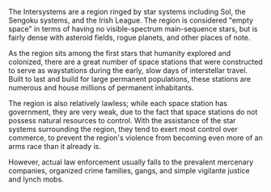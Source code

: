 The Intersystems are a region ringed by star systems including Sol, the Sengoku systems, and the Irish League.  The region is considered "empty space" in terms of having no visible-spectrum main-sequence stars, but is fairly dense with asteroid fields, rogue planets, and other places of note.

As the region sits among the first stars that humanity explored and colonized, there are a great number of space stations that were constructed to serve as waystations during the early, slow days of interstellar travel. Built to last and build for large permanent populations, these stations are numerous and house millions of permanent inhabitants.

The region is also relatively lawless; while each space station has government, they are very weak, due to the fact that space stations do not possess natural resources to control. With the assistance of the star systems surrounding the region, they tend to exert most control over commerce, to prevent the region's violence from becoming even more of an arms race than it already is.

However, actual law enforcement usually falls to the prevalent mercenary companies, organized crime families, gangs, and simple vigilante justice and lynch mobs.